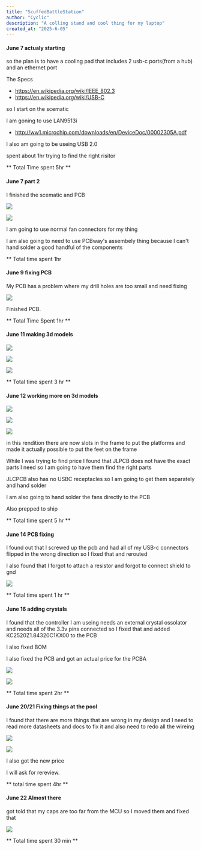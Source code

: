 ```yaml
---
title: "ScuffedBattleStation"
author: "Cyclic"
description: "A colling stand and cool thing for my laptop"
created_at: "2025-6-05"
---
```


#### June 7 actualy starting

so the plan is to have a cooling pad that includes 2 usb-c ports(from a hub) and an ethernet port

The Specs

- https://en.wikipedia.org/wiki/IEEE_802.3
- https://en.wikipedia.org/wiki/USB-C

so I start on the scematic

I am goning to use LAN9513i

- http://ww1.microchip.com/downloads/en/DeviceDoc/00002305A.pdf

I also am going to be useing USB 2.0

spent about 1hr trying to find the right risitor

** Total Time spent 5hr ** 

#### June 7 part 2

I finished the scematic and PCB 

![](https://hc-cdn.hel1.your-objectstorage.com/s/v3/644f29519e95badf747718a1331e8e104f8c7d1c_image.png)

![](https://hc-cdn.hel1.your-objectstorage.com/s/v3/3f61ca0e62ecd940865626d81b3810b320c07354_image.png)

I am going to use normal fan connectors for my thing

I am also going to need to use PCBway's assembely thing because I can't hand solder a good handful of the components

** Total time spent 1hr 

#### June 9 fixing PCB 

My PCB has a problem where my drill holes are too small and need fixing

![](https://hc-cdn.hel1.your-objectstorage.com/s/v3/39d9717cea20de48c2353f18908326993ec17a9a_image.png)

Finished PCB.

** Total Time Spent 1hr **

#### June 11 making 3d models

![](https://hc-cdn.hel1.your-objectstorage.com/s/v3/5e81d29f6b0a5c9428853da5d7627ed5fdb7f7ee_image.png)

![](https://hc-cdn.hel1.your-objectstorage.com/s/v3/ea9be0c1a7128b3404cefe927e0488eec02ef515_image.png)

![](https://hc-cdn.hel1.your-objectstorage.com/s/v3/f7e5adcec03061fe27feb3d5e3523446423bf2d5_image.png)

** Total time spent 3 hr **

#### June 12 working more on 3d models

![](https://hc-cdn.hel1.your-objectstorage.com/s/v3/d826565080f8e3d7618f18240a6986696e57bb7d_image.png)

![](https://hc-cdn.hel1.your-objectstorage.com/s/v3/1aa7b1a590809a847a9704768ae77a849fa3e970_image.png)

![](https://hc-cdn.hel1.your-objectstorage.com/s/v3/4ed4c2659cc7666ac6c0c2a0384ba3f3e5f181be_image.png)

in this rendition there are now slots in the frame to put the platforms and made it actually possible to put the feet on the frame

While I was trying to find price I found that JLPCB does not have the exact parts I need so I am going to have them find the right parts 

JLCPCB also has no USBC receptacles so I am going to get them separately and hand solder

I am also going to hand solder the fans directly to the PCB 

Also prepped to ship

** Total time spent 5 hr **

#### June 14 PCB fixing

I found out that I screwed up the pcb and had all of my USB-c connectors flipped in the wrong direction so I fixed that and rerouted

I also found that I forgot to attach a resistor and forgot to connect shield to gnd

![](https://hc-cdn.hel1.your-objectstorage.com/s/v3/dc98765bd9ac918f3bfee273648a23a9e3b9813a_image.png)

** Total time spent 1 hr ** 

#### June 16 adding crystals

I found that the controller I am useing needs an external crystal ossolator and needs all of the 3.3v pins connected so I fixed that and added KC2520Z1.84320C1KX00 to the PCB

I also fixed BOM

I also fixed the PCB and got an actual price for the PCBA

![](https://hc-cdn.hel1.your-objectstorage.com/s/v3/3ba1ef5c528257cfcc808a5a282add16cd73cd07_image.png)

![](https://hc-cdn.hel1.your-objectstorage.com/s/v3/3a357abe8db24ee9502bfab07dfefeb25be6c59e_image.png)

** Total time spent 2hr **

#### June 20/21 Fixing things at the pool

I found that there are more things that are wrong in my design and I need to read more datasheets and docs to fix it and also need to redo all the wireing 

![](https://hc-cdn.hel1.your-objectstorage.com/s/v3/6d6418369d1c090a58e0763c2938c9b7cd8a9d00_image.png)

![](https://hc-cdn.hel1.your-objectstorage.com/s/v3/21779622614083a291217c2c87be5b3768c04944_image.png)

I also got the new price 

I will ask for rereview.

** total time spent 4hr **

#### June 22 Almost there

got told that my caps are too far from the MCU so I moved them and fixed that

![](https://hc-cdn.hel1.your-objectstorage.com/s/v3/1255a3d735f3e5204ec25bfc92f0492910ff864c_image.png)

** Total time spent 30 min **